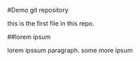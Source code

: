 #Demo git repository

this is the first file in this repo.

##lorem ipsum

lorem ipssum paragraph.
some more ipsum